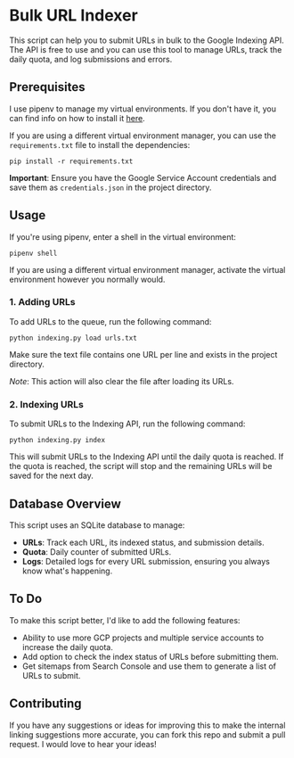 # Bulk URL Indexer

This script can help you to submit URLs in bulk to the Google Indexing API. The API is free to use and you can use this tool to manage URLs, track the daily quota, and log submissions and errors.

## Prerequisites

I use pipenv to manage my virtual environments. If you don't have it, you can find info on how to install it [here](https://pipenv.pypa.io/en/latest/installation/).

If you are using a different virtual environment manager, you can use the `requirements.txt` file to install the dependencies:

```
pip install -r requirements.txt
```

**Important**: Ensure you have the Google Service Account credentials and save them as `credentials.json` in the project directory.

## Usage

If you're using pipenv, enter a shell in the virtual environment:

```
pipenv shell
```

If you are using a different virtual environment manager, activate the virtual environment however you normally would.

### 1. Adding URLs

To add URLs to the queue, run the following command:

```
python indexing.py load urls.txt
```

Make sure the text file contains one URL per line and exists in the project directory.

*Note*: This action will also clear the file after loading its URLs.

### 2. Indexing URLs

To submit URLs to the Indexing API, run the following command:

```
python indexing.py index
```

This will submit URLs to the Indexing API until the daily quota is reached. If the quota is reached, the script will stop and the remaining URLs will be saved for the next day.

## Database Overview

This script uses an SQLite database to manage:

- **URLs**: Track each URL, its indexed status, and submission details.
- **Quota**: Daily counter of submitted URLs.
- **Logs**: Detailed logs for every URL submission, ensuring you always know what's happening.

## To Do

To make this script better, I'd like to add the following features:

- Ability to use more GCP projects and multiple service accounts to increase the daily quota.
- Add option to check the index status of URLs before submitting them.
- Get sitemaps from Search Console and use them to generate a list of URLs to submit.

## Contributing

If you have any suggestions or ideas for improving this to make the internal linking suggestions more accurate, you can fork this repo and submit a pull request. I would love to hear your ideas!